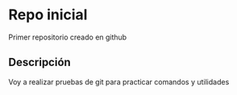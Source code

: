 # Repo inicial
Primer repositorio creado en github

## Descripción
Voy a realizar pruebas de git para practicar comandos y utilidades
